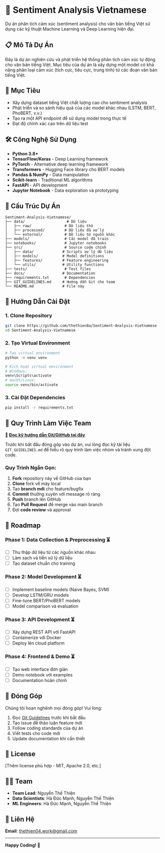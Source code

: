 # 🚀 Sentiment Analysis Vietnamese

Dự án phân tích cảm xúc (sentiment analysis) cho văn bản tiếng Việt sử dụng các kỹ thuật Machine Learning và Deep Learning hiện đại.

## 📋 Mô Tả Dự Án

Đây là dự án nghiên cứu và phát triển hệ thống phân tích cảm xúc tự động cho văn bản tiếng Việt. Mục tiêu của dự án là xây dựng một model có khả năng phân loại cảm xúc (tích cực, tiêu cực, trung tính) từ các đoạn văn bản tiếng Việt.

## 🎯 Mục Tiêu

- Xây dựng dataset tiếng Việt chất lượng cao cho sentiment analysis
- Phát triển và so sánh hiệu quả của các model khác nhau (LSTM, BERT, PhoBERT, v.v.)
- Tạo ra một API endpoint để sử dụng model trong thực tế
- Đạt độ chính xác cao trên dữ liệu test

## 🛠️ Công Nghệ Sử Dụng

- **Python 3.8+**
- **TensorFlow/Keras** - Deep Learning framework
- **PyTorch** - Alternative deep learning framework  
- **Transformers** - Hugging Face library cho BERT models
- **Pandas & NumPy** - Data manipulation
- **Scikit-learn** - Traditional ML algorithms
- **FastAPI** - API development
- **Jupyter Notebook** - Data exploration và prototyping

## 📁 Cấu Trúc Dự Án

```
Sentiment-Analysis-Vietnamese/
├── data/                   # Dữ liệu
│   ├── raw/               # Dữ liệu thô
│   ├── processed/         # Dữ liệu đã xử lý
│   └── external/          # Dữ liệu từ nguồn khác
├── models/                # Các model đã train
├── notebooks/             # Jupyter notebooks
├── src/                   # Source code chính
│   ├── data/             # Scripts xử lý dữ liệu
│   ├── models/           # Model definitions
│   ├── features/         # Feature engineering
│   └── utils/            # Utility functions
├── tests/                 # Test files
├── docs/                 # Documentation
├── requirements.txt       # Dependencies
├── GIT_GUIDELINES.md     # Hướng dẫn Git cho team
└── README.md             # File này
```

## 🚀 Hướng Dẫn Cài Đặt

### 1. Clone Repository

```bash
git clone https://github.com/thethien8a/Sentiment-Analysis-Vietnamese
cd Sentiment-Analysis-Vietnamese
```

### 2. Tạo Virtual Environment

```bash
# Tạo virtual environment
python -m venv venv

# Kích hoạt virtual environment
# Windows:
venv\Scripts\activate
# macOS/Linux:
source venv/bin/activate
```

### 3. Cài Đặt Dependencies

```bash
pip install -r requirements.txt
```

## 👥 Quy Trình Làm Việc Team

**📖 [Đọc kỹ hướng dẫn Git/GitHub tại đây](GIT_GUIDELINES.md)**

Trước khi bắt đầu đóng góp vào dự án, vui lòng đọc kỹ tài liệu `GIT_GUIDELINES.md` để hiểu rõ quy trình làm việc nhóm và tránh xung đột code.

### Quy Trình Ngắn Gọn:

1. **Fork** repository này về GitHub của bạn
2. **Clone** fork về máy local
3. Tạo **branch mới** cho feature/bugfix
4. **Commit** thường xuyên với message rõ ràng
5. **Push** branch lên GitHub
6. Tạo **Pull Request** để merge vào main branch
7. Đợi **code review** và approval

## 🎯 Roadmap

### Phase 1: Data Collection & Preprocessing ⏳
- [ ] Thu thập dữ liệu từ các nguồn khác nhau
- [ ] Làm sạch và tiền xử lý dữ liệu
- [ ] Tạo dataset chuẩn cho training

### Phase 2: Model Development ⏳
- [ ] Implement baseline models (Naive Bayes, SVM)
- [ ] Develop LSTM/GRU models
- [ ] Fine-tune BERT/PhoBERT models
- [ ] Model comparison và evaluation

### Phase 3: API Development ⏳
- [ ] Xây dựng REST API với FastAPI
- [ ] Containerize với Docker
- [ ] Deploy lên cloud platform

### Phase 4: Frontend & Demo ⏳
- [ ] Tạo web interface đơn giản
- [ ] Demo notebook với examples
- [ ] Documentation hoàn chỉnh

## 🤝 Đóng Góp

Chúng tôi hoan nghênh mọi đóng góp! Vui lòng:

1. Đọc [Git Guidelines](GIT_GUIDELINES.md) trước khi bắt đầu
2. Tạo issue để thảo luận feature mới
3. Follow coding standards của dự án
4. Viết tests cho code mới
5. Update documentation khi cần thiết

## 📄 License

[Thêm license phù hợp - MIT, Apache 2.0, etc.]

## 👨‍💻 Team

- **Team Lead**: Nguyễn Thế Thiện
- **Data Scientists**: Hà Đức Mạnh, Nguyễn Thế Thiện
- **ML Engineers**: Hà Đức Mạnh, Nguyễn Thế Thiện

## 📧 Liên Hệ

**Email**: thethien04.work@gmail.com

---

**Happy Coding! 🎉**